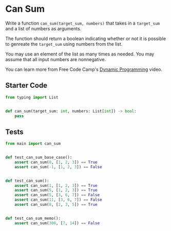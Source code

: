 # Can Sum





Write a function `can_sum(target_sum, numbers)` that takes in a `target_sum` and a list of numbers as arguments.

The function should return a boolean indicating whether or not it is possible to genreate the `target_sum` using numbers from the list.

You may use an element of the list as many times as needed. You may assume that all input numbers are nonnegative.

You can learn more from Free Code Camp's [Dynamic Programming](https://www.youtube.com/watch?v=oBt53YbR9Kk) video.

## Starter Code
```python
from typing import List


def can_sum(target_sum: int, numbers: List[int]) -> bool:
    pass
```

## Tests
```python
from main import can_sum


def test_can_sum_base_case():
    assert can_sum(0, [1, 2, 3]) == True
    assert can_sum(-1, [1, 2, 3]) == False


def test_can_sum():
    assert can_sum(1, [1, 2, 3]) == True
    assert can_sum(5, [1, 2, 3]) == True
    assert can_sum(5, [3, 6, 7]) == False
    assert can_sum(11, [3, 6, 7]) == False
    assert can_sum(8, [2, 3, 5]) == True


def test_can_sum_memo():
    assert can_sum(300, [7, 14]) == False
```
